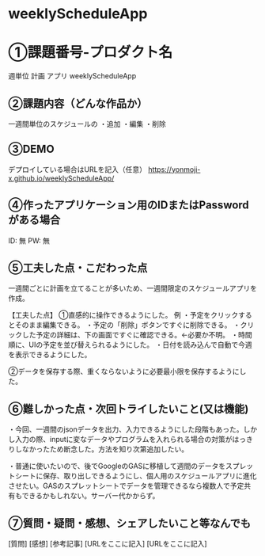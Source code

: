 # weeklyScheduleApp
# ①課題番号-プロダクト名
週単位 計画 アプリ
weeklyScheduleApp

## ②課題内容（どんな作品か）
一週間単位のスケジュールの
・追加
・編集
・削除

## ③DEMO
デプロイしている場合はURLを記入（任意）
https://yonmoji-x.github.io/weeklyScheduleApp/

## ④作ったアプリケーション用のIDまたはPasswordがある場合
ID: 無
PW: 無
## ⑤工夫した点・こだわった点
一週間ごとに計画を立てることが多いため、一週間限定のスケジュールアプリを作成。

【工夫した点】
①直感的に操作できるようにした。
例
・予定をクリックするとそのまま編集できる。
・予定の「削除」ボタンですぐに削除できる。
・クリックした予定の詳細は、下の画面ですぐに確認できる。←必要か不明。
・時間順に、UIの予定を並び替えられるようにした。
・日付を読み込んで自動で今週を表示できるようにした。

②データを保存する際、重くならないように必要最小限を保存するようにした。



## ⑥難しかった点・次回トライしたいこと(又は機能)

・今回、一週間のjsonデータを出力、入力できるようにした段階もあった。しかし入力の際、inputに変なデータやプログラムを入れられる場合の対策がはっきりしなかったため断念した。方法を知り次第追加したい。

・普通に使いたいので、後でGoogleのGASに移植して週間のデータをスプレットシートに保存、取り出しできるようにし、個人用のスケジュールアプリに進化させたい。GASのスプレットシートでデータを管理できるなら複数人で予定共有もできるかもしれない。サーバー代かからず。



## ⑦質問・疑問・感想、シェアしたいこと等なんでも
[質問]
[感想]
[参考記事]
[URLをここに記入]
[URLをここに記入]
